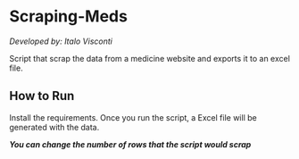 # Scraping-Meds

*Developed by: Italo Visconti*

Script that scrap the data from a medicine website and exports it to an excel file.

How to Run
--

Install the requirements.
Once you run the script, a Excel file will be generated with the data.

***You can change the number of rows that the script would scrap***
